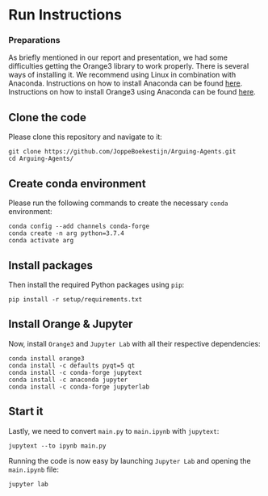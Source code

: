 # Run Instructions
### Preparations
As briefly mentioned in our report and presentation, we had some difficulties getting the Orange3 library to work properly. There is several ways of installing it. We recommend using Linux in combination with Anaconda. Instructions on how to install Anaconda can be found [here](https://docs.anaconda.com/anaconda/install/linux/). Instructions on how to install Orange3 using Anaconda can be found [here](https://orange.biolab.si/download/#linux).
## Clone the code
Please clone this repository and navigate to it:
```
git clone https://github.com/JoppeBoekestijn/Arguing-Agents.git
cd Arguing-Agents/
```
## Create conda environment
Please run the following commands to create the necessary `conda` environment:
```
conda config --add channels conda-forge
conda create -n arg python=3.7.4
conda activate arg
```
## Install packages
Then install the required Python packages using `pip`:
```
pip install -r setup/requirements.txt
```
## Install Orange & Jupyter
Now, install `Orange3` and `Jupyter Lab` with all their respective dependencies:
```
conda install orange3
conda install -c defaults pyqt=5 qt
conda install -c conda-forge jupytext
conda install -c anaconda jupyter
conda install -c conda-forge jupyterlab
```
## Start it
Lastly, we need to convert `main.py` to `main.ipynb` with `jupytext`:
```
jupytext --to ipynb main.py
```
Running the code is now easy by launching `Jupyter Lab` and opening the `main.ipynb` file:
```
jupyter lab
```
